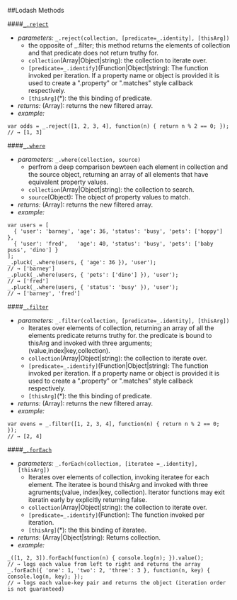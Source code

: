 ##Lodash Methods

####[`_.reject`](https://lodash.com/docs#reject)
* *parameters:* `_.reject(collection, [predicate=_.identity], [thisArg])`
	* the opposite of _.filter; this method returns the elements of collection and that predicate does not return truthy for.
	* `collection`(Array|Object|string): the collection to iterate over.
	* `[predicate=_.identify]`(Function|Object|string): The function invoked per iteration. If a property name or object is provided it is used to create a ".property" or ".matches" style callback respectively.
	* `[thisArg]`(*): the this binding of predicate.
* *returns:* (Array): returns the new filtered array.
* *example:*
````
var odds = _.reject([1, 2, 3, 4], function(n) { return n % 2 == 0; });
// → [1, 3]
````

####[`_.where`](https://lodash.com/docs#where)
* *parameters:* `_.where(collection, source)`
	* perfrom a deep comparison bewteen each element in collection and the source object, returning an array of all elements that have equivalent property values.
	* `collection`(Array|Object|string): the collection to search.
	* `source`(Object): The object of property values to match. 
* *returns:* (Array): returns the new filtered array.
* *example:*
````
var users = [
  { 'user': 'barney', 'age': 36, 'status': 'busy', 'pets': ['hoppy'] },
  { 'user': 'fred',   'age': 40, 'status': 'busy', 'pets': ['baby puss', 'dino'] }
];
_.pluck(_.where(users, { 'age': 36 }), 'user');
// → ['barney']
_.pluck(_.where(users, { 'pets': ['dino'] }), 'user');
// → ['fred']
_.pluck(_.where(users, { 'status': 'busy' }), 'user');
// → ['barney', 'fred']
````

####[`_.filter`](https://lodash.com/docs#filter)
* *parameters:* `_.filter(collection, [predicate=_.identity], [thisArg])`
	* Iterates over elements of collection, returning an array of all the elements predicate returns truthy for. the predicate is bound to thisArg and invoked with three arguments;(value,index|key,collection).
	* `collection`(Array|Object|string): the collection to iterate over.
	* `[predicate=_.identify]`(Function|Object|string): The function invoked per iteration. If a property name or object is provided it is used to create a ".property" or ".matches" style callback respectively.
	* `[thisArg]`(*): the this binding of predicate.
* *returns:* (Array): returns the new filtered array.
* *example:*
````
var evens = _.filter([1, 2, 3, 4], function(n) { return n % 2 == 0; });
// → [2, 4]
````

####[`_.forEach`](https://lodash.com/docs#forEach)
* *parameters:* `_.forEach(collection, [iteratee
=_.identity], [thisArg])`
	* Iterates over elements of collection, invoking iteratee for each element. The iteratee is bound thisArg and invoked with three agruments;(value, index|key, collection). Iterator functions may exit iteratin early by explicitly returning false. 
	* `collection`(Array|Object|string): the collection to iterate over.
	* `[predicate=_.identify]`(Function): The function invoked per iteration.
	* `[thisArg]`(*): the this binding of iteratee.
* *returns:* (Array|Object|string): Returns collection. 
* *example:*
````
_([1, 2, 3]).forEach(function(n) { console.log(n); }).value();
// → logs each value from left to right and returns the array
_.forEach({ 'one': 1, 'two': 2, 'three': 3 }, function(n, key) { console.log(n, key); });
// → logs each value-key pair and returns the object (iteration order is not guaranteed)
````

